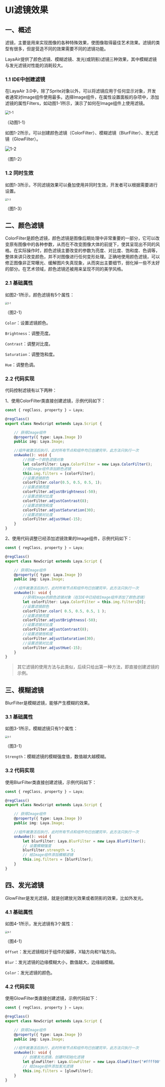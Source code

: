 # UI滤镜效果

## 一、概述

滤镜，主要是用来实现图像的各种特殊效果，使图像取得最佳艺术效果。滤镜的类型有很多，但是营造不同的效果需要不同的滤镜功能。

LayaAir提供了颜色滤镜、模糊滤镜、发光(或阴影)滤镜三种效果，其中模糊滤镜与发光滤镜对性能的消耗较大。



### 1.1 IDE中创建滤镜

在LayaAir 3.0中，除了Sprite对象以外，可以将滤镜应用于任何显示对象，开发者通常对Image组件使用最多。选择Image组件，在属性设置面板的杂项中，添加滤镜的属性Filters，如动图1-1所示，演示了如何在Image组件上使用滤镜。

<img src="img/1-1.gif" alt="1-1" style="zoom:80%;" />

（动图1-1）



如图1-2所示，可以创建颜色滤镜（ColorFilter）、模糊滤镜（BlurFilter）、发光滤镜（GlowFilter）。

![1-2](img/1-2.png)

（图1-2）



### 1.2 同时生效

如图1-3所示，不同滤镜效果可以叠加使用并同时生效，开发者可以根据需要进行设置。

<img src="img/1-3.png" alt="1-3" style="zoom:50%;" />

（图1-3） 



## 二、颜色滤镜

ColorFilter是颜色滤镜，颜色滤镜是图像后期处理中非常重要的一部分，它可以改变原有图像中的各种参数，从而在不改变图像大体的前提下，使其呈现出不同的风格。在实际操作时，颜色滤镜主要改变的参数为亮度、对比度、饱和度、色调等，整体来讲只改变颜色，并不对图像进行任何变形处理。正确地使用颜色滤镜，可以修正图像非正常曝光、缓解图片失真现象，从而突出主要细节，弱化掉一些不太好的部分。在艺术领域，颜色滤镜还被用来呈现不同的美学风格。



### 2.1 基础属性

如图2-1所示，颜色滤镜有5个属性：

<img src="img/2-1.png" alt="2-1" style="zoom:50%;" />

（图2-1）

`Color`：设置滤镜颜色。

`Brightness`：调整亮度。

`Contrast`：调整对比度。

`Saturation`：调整饱和度。

`Hue`：调整色调。



### 2.2 代码实现

代码控制滤镜有以下两种：

1、使用ColorFilter类直接创建滤镜，示例代码如下：

```typescript
const { regClass, property } = Laya;

@regClass()
export class NewScript extends Laya.Script {

    // 获得Image组件
    @property({ type: Laya.Image })
    public img: Laya.Image;

    //组件被激活后执行，此时所有节点和组件均已创建完毕，此方法只执行一次
    onAwake(): void {
        //创建一个颜色滤镜对象
        let colorFilter: Laya.ColorFilter = new Laya.ColorFilter();
        //给Image组件添加颜色滤镜
        this.img.filters = [colorFilter];
        //设置滤镜颜色
        colorFilter.color(0.5, 0.5, 0.5, 1);
        //设置滤镜亮度
        colorFilter.adjustBrightness(-50);
        //设置滤镜对比度
        colorFilter.adjustContrast(8);
        //设置滤镜饱和度
        colorFilter.adjustSaturation(30);
        //设置滤镜对比度
        colorFilter.adjustHue(-15);
    }
}
```

2、使用代码调整已经添加滤镜效果的Image组件，示例代码如下：

```typescript
const { regClass, property } = Laya;

@regClass()
export class NewScript extends Laya.Script {

    // 获得Image组件
    @property({ type: Laya.Image })
    public img: Laya.Image;

    //组件被激活后执行，此时所有节点和组件均已创建完毕，此方法只执行一次
    onAwake(): void {
        //获得Image的颜色滤镜对象（在IDE中已经给Image组件添加了颜色滤镜）
		let colorFilter: Laya.ColorFilter = this.img.filters[0];
        //设置滤镜颜色
        colorFilter.color( 0.5, 0.5, 0.5, 1 );
        //设置滤镜亮度
        colorFilter.adjustBrightness(-50);
        //设置滤镜对比度
        colorFilter.adjustContrast(8);        
        //设置滤镜饱和度
        colorFilter.adjustSaturation(30);
        //设置滤镜对比度
        colorFilter.adjustHue(-15);
    }
}
```

> 其它滤镜的使用方法与此类似，后续只给出第一种方法，即直接创建滤镜的示例。



## 三、模糊滤镜

BlurFilter是模糊滤镜，能够产生模糊的效果。



### 3.1 基础属性

如图3-1所示，模糊滤镜只有1个属性：

<img src="img/3-1.png" alt="3-1" style="zoom:50%;" />

（图3-1）

`Strength`：模糊滤镜的模糊强度值，数值越大越模糊。 



### 3.2 代码实现

使用BlurFilter类直接创建滤镜，示例代码如下：

```typescript
const { regClass, property } = Laya;

@regClass()
export class NewScript extends Laya.Script {

    // 获得Image组件
    @property({ type: Laya.Image })
    public img: Laya.Image;

    //组件被激活后执行，此时所有节点和组件均已创建完毕，此方法只执行一次
    onAwake(): void {
        let blurFilter: Laya.BlurFilter = new Laya.BlurFilter();
        // 设置模糊强度
        blurFilter.strength = 5;
        // 给Image组件添加模糊滤镜
        this.img.filters = [blurFilter];
    }
}
```



## 四、发光滤镜

GlowFilter是发光滤镜，就是创建放光效果或者阴影的效果，比如外发光。



### 4.1 基础属性

如图4-1所示，发光滤镜有3个属性：

<img src="img/4-1.png" alt="4-1" style="zoom:50%;" />

（图4-1）

`Offset`：发光滤镜相对于组件的偏移，X轴方向和Y轴方向。

`Blur`：发光滤镜的边缘模糊大小，数值越大，边缘越模糊。

`Color`：发光滤镜的颜色。 



### 4.2 代码实现

使用GlowFilter类直接创建滤镜，示例代码如下：

```typescript
const { regClass, property } = Laya;

@regClass()
export class NewScript extends Laya.Script {

    // 获得Image组件
    @property({ type: Laya.Image })
    public img: Laya.Image;

    //组件被激活后执行，此时所有节点和组件均已创建完毕，此方法只执行一次
    onAwake(): void {
        // 创建发光滤镜，创建时初始化滤镜
        let glowFilter: Laya.GlowFilter = new Laya.GlowFilter("#ffff00", 10, 0, 0);
        // 给Image组件添加发光滤镜
        this.img.filters = [glowFilter];
    }
}
```





